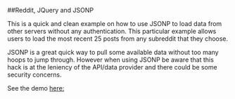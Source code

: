 ##Reddit, JQuery and JSONP

This is a quick and clean example on how to use JSONP to load data from other servers without any authentication.
This particular example allows users to load the most recent 25 posts from any subreddit that they choose.

JSONP is a great quick way to pull some available data without too many hoops to jump through. However when using JSONP be aware that this hack is at the leniency of the API/data provider and there could be some security concerns.

See the demo [here:](https://jenessawhite.github.io/jsonphomework/)
